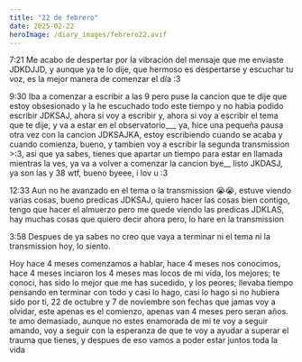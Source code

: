 ```yaml
---
title: "22 de febrero"
date: 2025-02-22
heroImage: /diary_images/febrero22.avif
---
```


7:21 Me acabo de despertar por la vibración del mensaje que me enviaste JDKDJJD, y aunque ya te lo dije, que hermoso es despertarse y escuchar tu voz, es la mejor manera de comenzar el día :3

9:30 Iba a comenzar a escribir a las 9 pero puse la cancion que te dije que estoy obsesionado y la he escuchado todo este tiempo y no habia podido escribir JDKSAJ, ahora si voy a escribir y, ahora si voy a escribir el tema que te dije, y va a estar en el observatorio___ ya, hice una pequeña pausa otra vez con la cancion JDKSAJKA, estoy escribiendo cuando se acaba y cuando comienza, bueno, y tambien voy a escribir la segunda transmission >:3, asi que ya sabes, tienes que apartar un tiempo para estar en llamada mientras la ves, ya va a volver a comenzar la cancion bye__ listo JKDASJ, ya son las y 38 wtf, bueno byeee, i lov u :3

12:33 Aun no he avanzado en el tema o la transmission 😭😭, estuve viendo varias cosas, bueno predicas JDKSAJ, quiero hacer las cosas bien contigo, tengo que hacer el almuerzo pero me quede viendo las predicas JDKLAS, hay muchas cosas que quiero decir ahora pero, lo hare en la transmission

3:58 Despues de ya sabes no creo que vaya a terminar ni el tema ni la transmission hoy, lo siento.

Hoy hace 4 meses comenzamos a hablar, hace 4 meses nos conocimos, hace 4 meses inciaron los 4 meses mas locos de mi vida, los mejores; te conoci, has sido lo mejor que me has sucedido, y los peores; llevaba tiempo pensando en terminar con todo y casi lo hago, casi lo hago si no hubiera sido por ti, 22 de octubre y 7 de noviembre son fechas que jamas voy a olvidar, este apenas es el comienzo, apenas van 4 meses pero seran años. te amo demasiado, aunque no estes enamorada de mi te voy a seguir amando, voy a seguir con la esperanza de que te voy a ayudar a superar el trauma que tienes, y despues de eso vamos a poder estar juntos toda la vida
